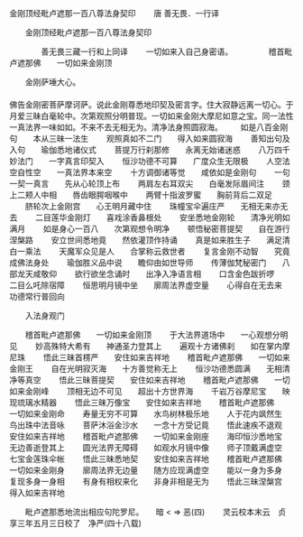   金刚顶经毗卢遮那一百八尊法身契印
　　唐 善无畏．一行译




　　金刚顶经毗卢遮那一百八尊法身契印

　　　　善无畏三藏一行和上同译
　　一切如来入自己身密语。
　　
　　稽首毗卢遮那佛　　一切如来金刚顶

　　金刚萨埵大心。
　　
　　
　　
　　
　　
　　
　　
　　
　　
　　
　　
　　
　　
　　
　　
　　
　　
　　
　　
　　
　　
　　
　　
　　
　　
　　
　　
　　
　　
　　
　　
　　
　　
　　
　　
　　
　　
　　
　　
　　
　　
　　
　　
　　
　　
　　
　　
　　
　　
　　
　　
　　
　　
　　
　　
　　
　　
　　
　　
　　
　　
　　
　　
　　
　　
　　
　　
　　
　　
　　
　　
　　
　　
　　
　　
　　
　　
　　
　　
　　
　　
　　
　　
　　
　　
　　
　　
　　
　　
　　
　　
　　
　　
　　
　　
　　
　　
　　
　　
　　
　　
　　
　　
　　
　　
　　
　　
　　
　　
　　佛告金刚密菩萨摩诃萨。说此金刚尊悉地印契及密言字。住大寂静远离一切心。于月爱三昧白毫轮中。次第观照分明普现。一切如来金刚大摩尼如意之宝。同一法性一真法界一味如如。不来不去无相无为。清净法身照圆寂海。
　　如是八百金刚句　　本从三昧一法生
　　观照真如不二门　　得入如来圆寂海
　　善知出句及入句　　瑜伽悉地诸仪式
　　菩提万行刹那修　　永离无始诸迷惑
　　八万四千妙法门　　一字真言印契入
　　恒沙功德不可算　　广度众生无限极
　　人空法空自性空　　一真法界本来空
　　十方调御诸等觉　　咸依如是金刚句
　　一句一契一真言　　先从心轮顶上布
　　两肩左右耳双尖　　白毫发际眉间注
　　颈上二颊人中相　　唇齿眼腭咽喉中
　　两臂十指波罗蜜　　胸前背后二双足
　　脐轮次上金刚宫　　心王明月藏中住
　　珠幢宝伞遍庄严　　无相无来亦无去
　　二目莲华金刚灯　　喜戏涂香鼻根处
　　安坐悉地金刚轮　　清净光明如满月
　　如是身心一百八　　次第观想令明净
　　顿悟秘密菩提契　　自在游行涅槃路
　　安立世间悉地竟　　然依灌顶作持诵
　　真是如来胜生子　　满足清白一乘法
　　天魔军众见是人　　合掌称云救世者
　　复言金刚不动智　　究竟成佛法身处
　　瑜伽胜义品中说　　瞻仰由如世导师
　　传薄伽梵秘密门　　八部龙天咸敬仰
　　欲行欲坐念诵时　　出净入净语言相
　　口含金色跋折啰　　二目么吒除宿障
　　恒思明月镜中坐　　廓周法界虚空量
　　心得自在无去来　　功德常行普回向

　　入法身观门

　　稽首毗卢遮那佛　　一切如来金刚顶
　　于大法界道场中　　一心观想分明见
　　妙高殊特大希有　　神通圣力登其上
　　遍观十方诸佛刹　　如在掌内摩尼珠
　　悟此三昧首楞严　　安住如来吉祥地
　　稽首毗卢遮那佛　　一切如来金刚王
　　自在光明寂灭海　　十方善觉称无上
　　恒沙功德悉圆满　　无相清净等真空
　　悟此三昧菩提契　　安住如来吉祥地
　　稽首毗卢遮那佛　　一切如来金刚峰
　　顶相无边不可见　　超出十方世界海
　　千岩万谷摩尼宝　　映现琉璃水精器
　　悟此三昧万像宝　　安住如来吉祥地
　　稽首毗卢遮那佛　　一切如来金刚命
　　寿量无穷不可算　　水鸟树林极乐地
　　人于花内飒然生　　鸟出珠中法音咏
　　菩萨沐浴金沙水　　一念十方受记竟
　　悟此速疾不退观　　安住如来吉祥地
　　稽首毗卢遮那佛　　一切如来金刚座
　　海印恒沙悉地宝　　无边善逝登其上
　　圆光法界无障碍　　如观水月镜中像
　　师子顶戴满虚空　　七宝金莲珠伞帐
　　悟此三昧悉地契　　安住如来吉祥地
　　稽首毗卢遮那佛　　一切如来金刚身
　　廓周法界无边量　　随方应现满虚空
　　能以一身为多身　　复现多身一身相
　　有身有相权来化　　非身非相是无为
　　悟此三昧涅槃宫　　得入如来吉祥地

　　毗卢遮那悉地流出相应句陀罗尼。
　
暗
< =>
恶(四)
　　灵云校本末云　贞享三年五月三日校了　净严(四十八载)

